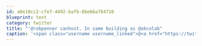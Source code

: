 ```yaml
---
id: a0e10cc2-cfe7-4492-bafb-8be66a784710
blueprint: text
category: twitter
title: "'@robpenner canhost. In same building as @okcolab"
caption: '<span class="username username_linked">@<a href="https://twitter.com/robpenner" title="Robert Penner">robpenner</a></span> canhost. In same building as <span class="username username_linked">@<a href="https://twitter.com/okcolab" title="Okanagan coLab">okcolab</a></span>'
---
```

